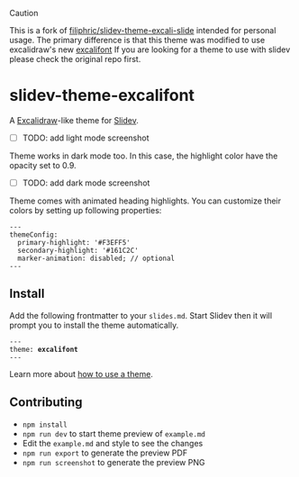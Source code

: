 > [!CAUTION]
> This is a fork of [filiphric/slidev-theme-excali-slide](https://github.com/filiphric/slidev-theme-excali-slide) intended for personal usage.
> The primary difference is that this theme was modified to use excalidraw's new [excalifont](https://plus.excalidraw.com/excalifont)
> If you are looking for a theme to use with slidev please check the original repo first.

# slidev-theme-excalifont

A [Excalidraw](https://excalidraw.com/)-like theme for [Slidev](https://github.com/slidevjs/slidev).

- [ ] TODO: add light mode screenshot

Theme works in dark mode too. In this case, the highlight color have the opacity set to 0.9.

- [ ] TODO: add dark mode screenshot

Theme comes with animated heading highlights. You can customize their colors by setting up following properties:

<pre><code>---
themeConfig:
  primary-highlight: '#F3EFF5'
  secondary-highlight: '#161C2C'
  marker-animation: disabled; // optional
---</code></pre>

## Install

Add the following frontmatter to your `slides.md`. Start Slidev then it will prompt you to install the theme automatically.

<pre><code>---
theme: <b>excalifont</b>
---</code></pre>

Learn more about [how to use a theme](https://sli.dev/guide/theme-addon#use-theme).

## Contributing

- `npm install`
- `npm run dev` to start theme preview of `example.md`
- Edit the `example.md` and style to see the changes
- `npm run export` to generate the preview PDF
- `npm run screenshot` to generate the preview PNG
